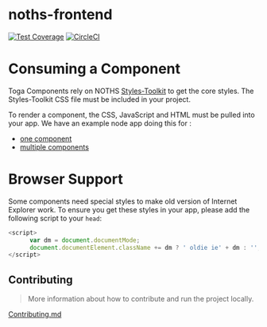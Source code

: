 # noths-frontend

[![Test Coverage](https://codeclimate.com/repos/56d6f79a4304122460007970/badges/70c559a8e7dbfc647eb1/coverage.svg)](https://codeclimate.com/repos/56d6f79a4304122460007970/coverage)
[![CircleCI](https://circleci.com/gh/notonthehighstreet/noths-frontend.svg?style=svg&circle-token=ed76cf8859cf269882e89ae499b99d61d6e4cd6e)](https://circleci.com/gh/notonthehighstreet/noths-frontend)

# Consuming a Component

Toga Components rely on NOTHS [Styles-Toolkit](https://github.com/notonthehighstreet/styles-toolkit) to get the core styles.
The Styles-Toolkit CSS file must be included in your project.

To render a component, the CSS, JavaScript and HTML must be pulled into your app.
We have an example node app doing this for :

 * [one component](example/routes/one-component.js)
 * [multiple components](example/routes/multiple-components.js)

# Browser Support

Some components need special styles to make old version of Internet Explorer work.
To ensure you get these styles in your app, please add the following script to your `head`:

```javascript
<script>
      var dm = document.documentMode;
      document.documentElement.className += dm ? ' oldie ie' + dm : '';
</script>
```

## Contributing

 > More information about how to contribute and run the project locally.

[Contributing.md](CONTRIBUTING.md)
